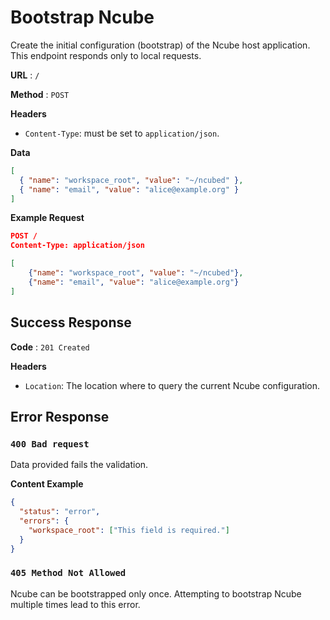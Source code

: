 # Bootstrap Ncube

Create the initial configuration (bootstrap) of the Ncube host application. This
endpoint responds only to local requests.

**URL** : `/`

**Method** : `POST`

**Headers**

- `Content-Type`: must be set to `application/json`.

**Data**

```json
[
  { "name": "workspace_root", "value": "~/ncubed" },
  { "name": "email", "value": "alice@example.org" }
]
```

**Example Request**

```json
POST /
Content-Type: application/json

[
    {"name": "workspace_root", "value": "~/ncubed"},
    {"name": "email", "value": "alice@example.org"}
]
```

## Success Response

**Code** : `201 Created`

**Headers**

- `Location`: The location where to query the current Ncube configuration.

## Error Response

### `400 Bad request`

Data provided fails the validation.

**Content Example**

```json
{
  "status": "error",
  "errors": {
    "workspace_root": ["This field is required."]
  }
}
```

### `405 Method Not Allowed`

Ncube can be bootstrapped only once. Attempting to bootstrap Ncube multiple
times lead to this error.
